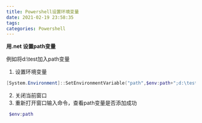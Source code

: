 ```yaml
---
title: Powershell设置环境变量
date: 2021-02-19 23:58:35
tags: 
categories: Powershell
---
```


**用.net 设置path变量**

例如将d:\test加入path变量

1. 设置环境变量

```powershell
[System.Environment]::SetEnvironmentVariable("path",$env:path+";d:\test\","user")
```

2. 关闭当前窗口
3. 重新打开窗口输入命令，查看path变量是否添加成功

```powershell
 $env:path
```

